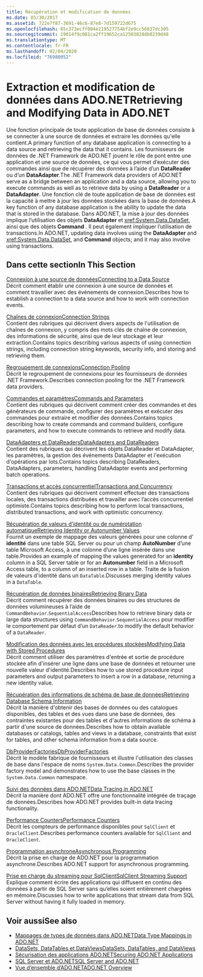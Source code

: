 ```yaml
---
title: Récupération et modification de données
ms.date: 03/30/2017
ms.assetid: 722e7f87-3691-46c6-87e8-7d159722d675
ms.openlocfilehash: 65c373ecff004e219527754bf2e9cc56837dc305
ms.sourcegitcommit: 19014f9c081ca2ff19652ca12503828db8239d48
ms.translationtype: MT
ms.contentlocale: fr-FR
ms.lasthandoff: 02/04/2020
ms.locfileid: "76980052"
---
```

# <a name="retrieving-and-modifying-data-in-adonet"></a><span data-ttu-id="fa951-102">Extraction et modification de données dans ADO.NET</span><span class="sxs-lookup"><span data-stu-id="fa951-102">Retrieving and Modifying Data in ADO.NET</span></span>
<span data-ttu-id="fa951-103">Une fonction principale de toute application de base de données consiste à se connecter à une source de données et extraire les données qu'elle contient.</span><span class="sxs-lookup"><span data-stu-id="fa951-103">A primary function of any database application is connecting to a data source and retrieving the data that it contains.</span></span> <span data-ttu-id="fa951-104">Les fournisseurs de données de .NET Framework de ADO.NET jouent le rôle de pont entre une application et une source de données, ce qui vous permet d’exécuter des commandes ainsi que de récupérer des données à l’aide d’un **DataReader** ou d’un **DataAdapter**.</span><span class="sxs-lookup"><span data-stu-id="fa951-104">The .NET Framework data providers of ADO.NET serve as a bridge between an application and a data source, allowing you to execute commands as well as to retrieve data by using a **DataReader** or a **DataAdapter**.</span></span> <span data-ttu-id="fa951-105">Une fonction clé de toute application de base de données est la capacité à mettre à jour les données stockées dans la base de données.</span><span class="sxs-lookup"><span data-stu-id="fa951-105">A key function of any database application is the ability to update the data that is stored in the database.</span></span> <span data-ttu-id="fa951-106">Dans ADO.NET, la mise à jour des données implique l’utilisation des objets **DataAdapter** et <xref:System.Data.DataSet>, ainsi que des objets **Command** . Il peut également impliquer l’utilisation de transactions.</span><span class="sxs-lookup"><span data-stu-id="fa951-106">In ADO.NET, updating data involves using the **DataAdapter** and <xref:System.Data.DataSet>, and **Command** objects; and it may also involve using transactions.</span></span>  
  
## <a name="in-this-section"></a><span data-ttu-id="fa951-107">Dans cette section</span><span class="sxs-lookup"><span data-stu-id="fa951-107">In This Section</span></span>  
 [<span data-ttu-id="fa951-108">Connexion à une source de données</span><span class="sxs-lookup"><span data-stu-id="fa951-108">Connecting to a Data Source</span></span>](connecting-to-a-data-source.md)  
 <span data-ttu-id="fa951-109">Décrit comment établir une connexion à une source de données et comment travailler avec des événements de connexion.</span><span class="sxs-lookup"><span data-stu-id="fa951-109">Describes how to establish a connection to a data source and how to work with connection events.</span></span>  
  
 [<span data-ttu-id="fa951-110">Chaînes de connexion</span><span class="sxs-lookup"><span data-stu-id="fa951-110">Connection Strings</span></span>](connection-strings.md)  
 <span data-ttu-id="fa951-111">Contient des rubriques qui décrivent divers aspects de l'utilisation de chaînes de connexion, y compris des mots clés de chaîne de connexion, des informations de sécurité, ainsi que de leur stockage et leur extraction.</span><span class="sxs-lookup"><span data-stu-id="fa951-111">Contains topics describing various aspects of using connection strings, including connection string keywords, security info, and storing and retrieving them.</span></span>  
  
 [<span data-ttu-id="fa951-112">Regroupement de connexions</span><span class="sxs-lookup"><span data-stu-id="fa951-112">Connection Pooling</span></span>](connection-pooling.md)  
 <span data-ttu-id="fa951-113">Décrit le regroupement de connexions pour les fournisseurs de données .NET Framework.</span><span class="sxs-lookup"><span data-stu-id="fa951-113">Describes connection pooling for the .NET Framework data providers.</span></span>  
  
 [<span data-ttu-id="fa951-114">Commandes et paramètres</span><span class="sxs-lookup"><span data-stu-id="fa951-114">Commands and Parameters</span></span>](commands-and-parameters.md)  
 <span data-ttu-id="fa951-115">Contient des rubriques qui décrivent comment créer des commandes et des générateurs de commande, configurer des paramètres et exécuter des commandes pour extraire et modifier des données.</span><span class="sxs-lookup"><span data-stu-id="fa951-115">Contains topics describing how to create commands and command builders, configure parameters, and how to execute commands to retrieve and modify data.</span></span>  
  
 [<span data-ttu-id="fa951-116">DataAdapters et DataReaders</span><span class="sxs-lookup"><span data-stu-id="fa951-116">DataAdapters and DataReaders</span></span>](dataadapters-and-datareaders.md)  
 <span data-ttu-id="fa951-117">Contient des rubriques qui décrivent les objets DataReader et DataAdapter, les paramètres, la gestion des événements DataAdapter et l'exécution d'opérations par lots.</span><span class="sxs-lookup"><span data-stu-id="fa951-117">Contains topics describing DataReaders, DataAdapters, parameters, handling DataAdapter events and performing batch operations.</span></span>  
  
 [<span data-ttu-id="fa951-118">Transactions et accès concurrentiel</span><span class="sxs-lookup"><span data-stu-id="fa951-118">Transactions and Concurrency</span></span>](transactions-and-concurrency.md)  
 <span data-ttu-id="fa951-119">Contient des rubriques qui décrivent comment effectuer des transactions locales, des transactions distribuées et travailler avec l’accès concurrentiel optimiste.</span><span class="sxs-lookup"><span data-stu-id="fa951-119">Contains topics describing how to perform local transactions, distributed transactions, and work with optimistic concurrency.</span></span>  
  
 [<span data-ttu-id="fa951-120">Récupération de valeurs d’identité ou de numérotation automatique</span><span class="sxs-lookup"><span data-stu-id="fa951-120">Retrieving Identity or Autonumber Values</span></span>](retrieving-identity-or-autonumber-values.md)  
 <span data-ttu-id="fa951-121">Fournit un exemple de mappage des valeurs générées pour une colonne d' **identité** dans une table SQL Server ou pour un champ **AutoNumber** d’une table Microsoft Access, à une colonne d’une ligne insérée dans une table.</span><span class="sxs-lookup"><span data-stu-id="fa951-121">Provides an example of mapping the values generated for an **identity** column in a SQL Server table or for an **Autonumber** field in a Microsoft Access table, to a column of an inserted row in a table.</span></span> <span data-ttu-id="fa951-122">Traite de la fusion de valeurs d'identité dans un `DataTable`.</span><span class="sxs-lookup"><span data-stu-id="fa951-122">Discusses merging identity values in a `DataTable`.</span></span>  
  
 [<span data-ttu-id="fa951-123">Récupération de données binaires</span><span class="sxs-lookup"><span data-stu-id="fa951-123">Retrieving Binary Data</span></span>](retrieving-binary-data.md)  
 <span data-ttu-id="fa951-124">Décrit comment récupérer des données binaires ou des structures de données volumineuses à l’aide de `CommandBehavior`.`SequentialAccess`</span><span class="sxs-lookup"><span data-stu-id="fa951-124">Describes how to retrieve binary data or large data structures using `CommandBehavior`.`SequentialAccess`</span></span> <span data-ttu-id="fa951-125">pour modifier le comportement par défaut d’un `DataReader`.</span><span class="sxs-lookup"><span data-stu-id="fa951-125">to modify the default behavior of a `DataReader`.</span></span>  
  
 [<span data-ttu-id="fa951-126">Modification des données avec les procédures stockées</span><span class="sxs-lookup"><span data-stu-id="fa951-126">Modifying Data with Stored Procedures</span></span>](modifying-data-with-stored-procedures.md)  
 <span data-ttu-id="fa951-127">Décrit comment utiliser des paramètres d'entrée et sortie de procédure stockée afin d'insérer une ligne dans une base de données et retourner une nouvelle valeur d'identité.</span><span class="sxs-lookup"><span data-stu-id="fa951-127">Describes how to use stored procedure input parameters and output parameters to insert a row in a database, returning a new identity value.</span></span>  
  
 [<span data-ttu-id="fa951-128">Récupération des informations de schéma de base de données</span><span class="sxs-lookup"><span data-stu-id="fa951-128">Retrieving Database Schema Information</span></span>](retrieving-database-schema-information.md)  
 <span data-ttu-id="fa951-129">Décrit la manière d'obtenir des bases de données ou des catalogues disponibles, des tables et des vues dans une base de données, des contraintes existantes pour des tables et d'autres informations de schéma à partir d'une source de données.</span><span class="sxs-lookup"><span data-stu-id="fa951-129">Describes how to obtain available databases or catalogs, tables and views in a database, constraints that exist for tables, and other schema information from a data source.</span></span>  
  
 [<span data-ttu-id="fa951-130">DbProviderFactories</span><span class="sxs-lookup"><span data-stu-id="fa951-130">DbProviderFactories</span></span>](dbproviderfactories.md)  
 <span data-ttu-id="fa951-131">Décrit le modèle fabrique de fournisseurs et illustre l'utilisation des classes de base dans l'espace de noms `System.Data.Common`.</span><span class="sxs-lookup"><span data-stu-id="fa951-131">Describes the provider factory model and demonstrates how to use the base classes in the `System.Data.Common` namespace.</span></span>  
  
 [<span data-ttu-id="fa951-132">Suivi des données dans ADO.NET</span><span class="sxs-lookup"><span data-stu-id="fa951-132">Data Tracing in ADO.NET</span></span>](data-tracing.md)  
 <span data-ttu-id="fa951-133">Décrit la manière dont ADO.NET offre une fonctionnalité intégrée de traçage de données.</span><span class="sxs-lookup"><span data-stu-id="fa951-133">Describes how ADO.NET provides built-in data tracing functionality.</span></span>  
  
 [<span data-ttu-id="fa951-134">Performance Counters</span><span class="sxs-lookup"><span data-stu-id="fa951-134">Performance Counters</span></span>](performance-counters.md)  
 <span data-ttu-id="fa951-135">Décrit les compteurs de performance disponibles pour `SqlClient` et `OracleClient`.</span><span class="sxs-lookup"><span data-stu-id="fa951-135">Describes performance counters available for `SqlClient` and `OracleClient`.</span></span>  
  
 [<span data-ttu-id="fa951-136">Programmation asynchrone</span><span class="sxs-lookup"><span data-stu-id="fa951-136">Asynchronous Programming</span></span>](asynchronous-programming.md)  
 <span data-ttu-id="fa951-137">Décrit la prise en charge de ADO.NET pour la programmation asynchrone.</span><span class="sxs-lookup"><span data-stu-id="fa951-137">Describes ADO.NET support for asynchronous programming.</span></span>  
  
 [<span data-ttu-id="fa951-138">Prise en charge du streaming pour SqlClient</span><span class="sxs-lookup"><span data-stu-id="fa951-138">SqlClient Streaming Support</span></span>](sqlclient-streaming-support.md)  
 <span data-ttu-id="fa951-139">Explique comment écrire des applications qui diffusent en continu des données à partir de SQL Server sans qu’elles soient entièrement chargées en mémoire.</span><span class="sxs-lookup"><span data-stu-id="fa951-139">Discusses how to write applications that stream data from SQL Server without having it fully loaded in memory.</span></span>  
  
## <a name="see-also"></a><span data-ttu-id="fa951-140">Voir aussi</span><span class="sxs-lookup"><span data-stu-id="fa951-140">See also</span></span>

- [<span data-ttu-id="fa951-141">Mappages de types de données dans ADO.NET</span><span class="sxs-lookup"><span data-stu-id="fa951-141">Data Type Mappings in ADO.NET</span></span>](data-type-mappings-in-ado-net.md)
- [<span data-ttu-id="fa951-142">DataSets, DataTables et DataViews</span><span class="sxs-lookup"><span data-stu-id="fa951-142">DataSets, DataTables, and DataViews</span></span>](./dataset-datatable-dataview/index.md)
- [<span data-ttu-id="fa951-143">Sécurisation des applications ADO.NET</span><span class="sxs-lookup"><span data-stu-id="fa951-143">Securing ADO.NET Applications</span></span>](securing-ado-net-applications.md)
- [<span data-ttu-id="fa951-144">SQL Server et ADO.NET</span><span class="sxs-lookup"><span data-stu-id="fa951-144">SQL Server and ADO.NET</span></span>](./sql/index.md)
- [<span data-ttu-id="fa951-145">Vue d’ensemble d’ADO.NET</span><span class="sxs-lookup"><span data-stu-id="fa951-145">ADO.NET Overview</span></span>](ado-net-overview.md)
